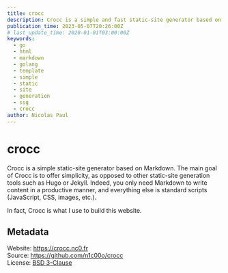 ```yaml
---
title: crocc
description: Crocc is a simple and fast static-site generator based on Markdown.
publication_time: 2023-05-07T20:26:00Z
# last_update_time: 2020-01-01T03:00:00Z
keywords:
  - go
  - html
  - markdown
  - golang
  - template
  - simple
  - static
  - site
  - generation
  - ssg
  - crocc
author: Nicolas Paul
---
```

# crocc

Crocc is a simple static-site generator based on Markdown. 
The main goal of Crocc is to offer simplicity, as opposed to other
static-site generation tools such as Hugo or Jekyll. 
Indeed, you only need Markdown to write content in a productive manner, 
and everything else is standard scripts (JavaScript, CSS, images, etc.).

In fact, Crocc is what I use to build this website.

## Metadata

Website: <https://crocc.nc0.fr> \
Source: <https://github.com/n1c00o/crocc> \
License: [BSD 3-Clause](https://github.com/n1c00o/crocc/blob/master/LICENSE)
